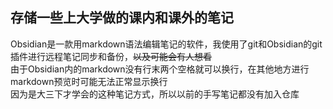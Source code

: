 ## 存储一些上大学做的课内和课外的笔记
Obsidian是一款用markdown语法编辑笔记的软件，我使用了git和Obsidian的git插件进行远程笔记同步和备份，~~以及可能会有人想看~~  
由于Obsidian内的markdown没有行末两个空格就可以换行，在其他地方进行markdown预览时可能无法正常显示换行  
因为是大三下才学会的这种笔记方式，所以以前的手写笔记都没有加入仓库  
